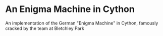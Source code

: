 # An Enigma Machine in Cython
An implementation of the German "Enigma Machine" in Cython, famously cracked by the team at Bletchley Park
